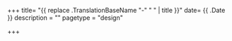 +++
title= "{{ replace .TranslationBaseName "-" " " | title }}"
date= {{ .Date }}
description = ""
pagetype = "design"

+++

